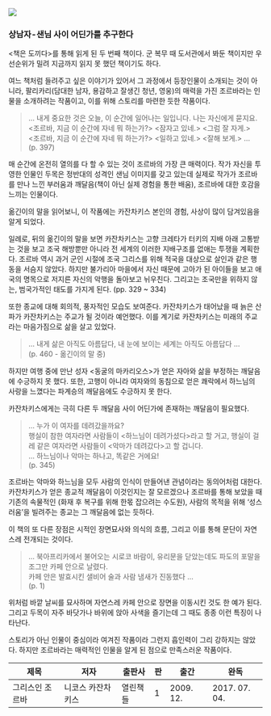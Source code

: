 ![](http://image.yes24.com/momo/TopCate1239/MidCate003/123824492.jpg)

### 상남자 - 샌님 사이 어딘가를 추구한다

<책은 도끼다>를 통해 읽게 된 두 번째 책이다. 군 복무 때 도서관에서 봐둔 책이지만 우선순위가 밀려 지금까지 읽지 못 했던 책이기도 하다.

여느 책처럼 들려주고 싶은 이야기가 있어서 그 과정에서 등장인물이 소개되는 것이 아니라, 팔리카리(담대한 남자, 용감하고 잘생긴 청년, 영웅)의 매력을 가진 조르바라는 인물을 소개하려는 작품이고, 이를 위해 스토리를 마련한 듯한 작품이다.

> ... 내게 중요한 것은 오늘, 이 순간에 일어나는 일입니다. 나는 자신에게 묻지요.   
<조르바, 지금 이 순간에 자네 뭐 하는가?> <잠자고 있네.> <그럼 잘 자게.>  
<조르바, 지금 이 순간에 자네 뭐 하는가?> <일하고 있네.> <잘해 보게.> ...  
(p. 397)

매 순간에 온전히 열의를 다 할 수 있는 것이 조르바의 가장 큰 매력이다. 작가 자신을 투영한 인물인 두목은 정반대의 성격인 샌님 이미지를 갖고 있는데 실제로 작가가 조르바를 만나 느낀 부러움과 깨달음(책이 아닌 실제 경험을 통한 배움), 조르바에 대한 호감을 느끼는 인물이다.

옮긴이의 말을 읽어보니, 이 작품에는 카잔차키스 본인의 경험, 사상이 많이 담겨있음을 알게 되었다.

일례로, 뒤의 옮긴이의 말을 보면 카잔차키스는 고향 크레타가 터키의 지배 아래 고통받는 것을 보고 조국 해방뿐만 아니라 전 세계의 이러한 지배구조를 없애는 투쟁을 계획한다. 조르바 역시 과거 군인 시절에 조국 그리스를 위해 적국을 대상으로 살인과 같은 행동을 서슴지 않았다. 하지만 불가리아 마을에서 자신 때문에 고아가 된 아이들을 보고 애국의 명목으로 저지른 자신의 악행을 돌아보고 뉘우친다. 그리고는 조국만을 위하지 않는, 범국가적인 태도를 가지게 된다. (pp. 329 ~ 334)

또한 종교에 대해 회의적, 풍자적인 모습도 보여준다. 카잔차키스가 태어났을 때 늙은 산파가 카잔차키스는 주교가 될 것이라 예언했다. 이를 계기로 카잔차키스는 미래의 주교라는 마음가짐으로 삶을 살고 있었다.

> … 내게 삶은 아직도 아름답다, 내 눈에 보이는 세계는 아직도 아름답다 …  
(p. 460 - 옮긴이의 말 중)

하지만 여행 중에 만난 성자 <동굴의 마카리오스>가 얻은 자아와 삶을 부정하는 깨달음에 수긍하지 못 했다. 또한, 고행이 아니라 여자와의 동침으로 얻은 쾌락에서 하느님의 사랑을 느꼈다는 파계승의 깨달음에도 수긍하지 못 한다.

카잔차키스에게는 극히 다른 두 깨달음 사이 어딘가에 존재하는 깨달음이 필요했다.

> ... 누가 이 여자를 데려갔을까요?  
행실이 참한 여자라면 사람들이 <하느님이 데려가셨다>라고 할 거고, 행실이 걸레 같은 여자라면 사람들이 <악마가 데려갔다>고 할 겁니다.  
... 하느님이나 악마는 하나고, 똑같은 거에요!  
(p. 345)

조르바는 악마와 하느님을 모두 사람의 인식이 만들어낸 관념이라는 동의어처럼 대한다. 카잔차키스가 얻은 종교적 깨달음이 이것인지는 잘 모르겠으나 조르바를 통해 보았을 때 기존의 속물적인 (화재 후 복구를 위해 한몫 잡으려는 수도원), 사람의 목적을 위해 ‘성스러움’을 빌려주는 종교는 그 깨달음에 없는 듯하다.

이 책의 또 다른 장점은 시적인 장면묘사와 의식의 흐름, 그리고 이를 통해 문단이 자연스레 전개되는 것이다.

> ... 북아프리카에서 불어오는 시로코 바람이, 유리문을 닫았는데도 파도의 포말을 조그만 카페 안으로 날렸다.  
카페 안은 발효시킨 샐비어 술과 사람 냄새가 진동했다 ...  
(p. 1)

위처럼 바깥 날씨를 묘사하며 자연스레 카페 안으로 장면을 이동시킨 것도 한 예가 된다. 그리고 두목이 자주 바닷가나 바위에 앉아 사색을 즐기는데 그 때도 종종 이런 특징이 나타난다.

스토리가 아닌 인물이 중심이라 여겨진 작품이라 그런지 흡인력이 그리 강하지는 않았다. 하지만 조르바라는 매력적인 인물을 알게 된 점으로 만족스러운 작품이다.

|제목|저자|출판사|판|출간|완독|
|------|---|---|---|---|---|
|그리스인 조르바|니코스 카잔차키스|열린책들|1|2009. 12.|2017. 07. 04.|
